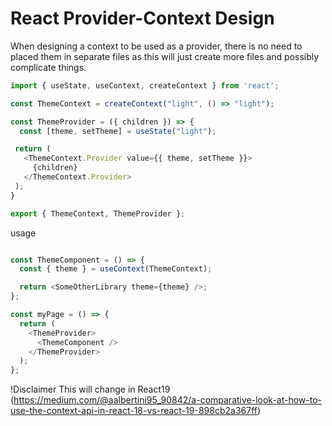# React Provider-Context Design
When designing a context to be used as a provider, there is no need to placed them in separate files as this will just create more files and possibly complicate things.

```typescript
import { useState, useContext, createContext } from 'react';

const ThemeContext = createContext("light", () => "light");

const ThemeProvider = ({ children }) => {
  const [theme, setTheme] = useState("light");

 return (
   <ThemeContext.Provider value={{ theme, setTheme }}>
     {children}
   </ThemeContext.Provider>
 );
}

export { ThemeContext, ThemeProvider };
```

usage

```typescript

const ThemeComponent = () => {
  const { theme } = useContext(ThemeContext);

  return <SomeOtherLibrary theme={theme} />;
};

const myPage = () => {
  return (
    <ThemeProvider>
      <ThemeComponent />
    </ThemeProvider>
  );
};
```
!Disclaimer
This will change in React19 (https://medium.com/@aalbertini95_90842/a-comparative-look-at-how-to-use-the-context-api-in-react-18-vs-react-19-898cb2a367ff)
